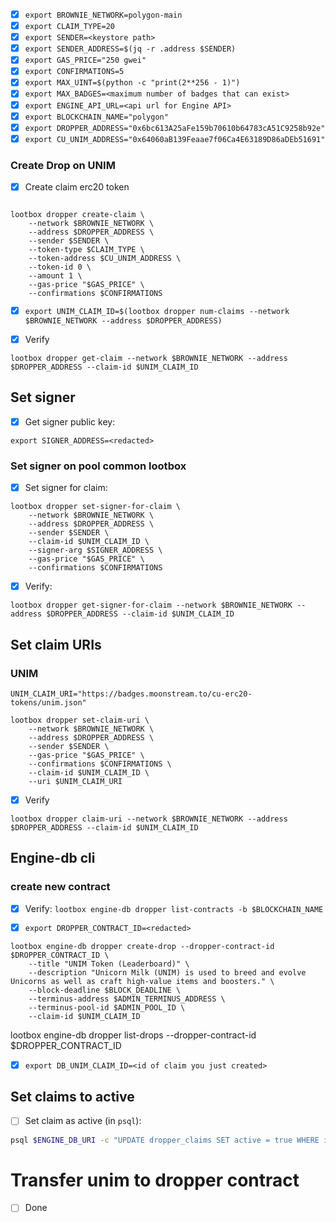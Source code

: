 - [x] `export BROWNIE_NETWORK=polygon-main`
- [x] `export CLAIM_TYPE=20`
- [x] `export SENDER=<keystore path>`
- [x] `export SENDER_ADDRESS=$(jq -r .address $SENDER)`
- [x] `export GAS_PRICE="250 gwei"`
- [x] `export CONFIRMATIONS=5`
- [x] `export MAX_UINT=$(python -c "print(2**256 - 1)")`
- [x] `export MAX_BADGES=<maximum number of badges that can exist>`
- [x] `export ENGINE_API_URL=<api url for Engine API>`
- [x] `export BLOCKCHAIN_NAME="polygon"`
- [x] `export DROPPER_ADDRESS="0x6bc613A25aFe159b70610b64783cA51C9258b92e"`
- [x] `export CU_UNIM_ADDRESS="0x64060aB139Feaae7f06Ca4E63189D86aDEb51691"`

### Create Drop on UNIM

- [x] Create claim erc20 token

```

lootbox dropper create-claim \
    --network $BROWNIE_NETWORK \
    --address $DROPPER_ADDRESS \
    --sender $SENDER \
    --token-type $CLAIM_TYPE \
    --token-address $CU_UNIM_ADDRESS \
    --token-id 0 \
    --amount 1 \
    --gas-price "$GAS_PRICE" \
    --confirmations $CONFIRMATIONS

```

- [x] `export UNIM_CLAIM_ID=$(lootbox dropper num-claims --network $BROWNIE_NETWORK --address $DROPPER_ADDRESS)`

- [x] Verify

```
lootbox dropper get-claim --network $BROWNIE_NETWORK --address $DROPPER_ADDRESS --claim-id $UNIM_CLAIM_ID
```

## Set signer

- [x] Get signer public key:

```
export SIGNER_ADDRESS=<redacted>
```

### Set signer on pool common lootbox

- [x] Set signer for claim:

```
lootbox dropper set-signer-for-claim \
    --network $BROWNIE_NETWORK \
    --address $DROPPER_ADDRESS \
    --sender $SENDER \
    --claim-id $UNIM_CLAIM_ID \
    --signer-arg $SIGNER_ADDRESS \
    --gas-price "$GAS_PRICE" \
    --confirmations $CONFIRMATIONS
```

- [x] Verify:

```
lootbox dropper get-signer-for-claim --network $BROWNIE_NETWORK --address $DROPPER_ADDRESS --claim-id $UNIM_CLAIM_ID
```

## Set claim URIs

### UNIM

```
UNIM_CLAIM_URI="https://badges.moonstream.to/cu-erc20-tokens/unim.json"
```

```
lootbox dropper set-claim-uri \
    --network $BROWNIE_NETWORK \
    --address $DROPPER_ADDRESS \
    --sender $SENDER \
    --gas-price "$GAS_PRICE" \
    --confirmations $CONFIRMATIONS \
    --claim-id $UNIM_CLAIM_ID \
    --uri $UNIM_CLAIM_URI
```

- [x] Verify

```
lootbox dropper claim-uri --network $BROWNIE_NETWORK --address $DROPPER_ADDRESS --claim-id $UNIM_CLAIM_ID
```

## Engine-db cli

### create new contract

- [x] Verify: `lootbox engine-db dropper list-contracts -b $BLOCKCHAIN_NAME`

- [x] `export DROPPER_CONTRACT_ID=<redacted>`

```
lootbox engine-db dropper create-drop --dropper-contract-id $DROPPER_CONTRACT_ID \
    --title "UNIM Token (Leaderboard)" \
    --description "Unicorn Milk (UNIM) is used to breed and evolve Unicorns as well as craft high-value items and boosters." \
    --block-deadline $BLOCK_DEADLINE \
    --terminus-address $ADMIN_TERMINUS_ADDRESS \
    --terminus-pool-id $ADMIN_POOL_ID \
    --claim-id $UNIM_CLAIM_ID
```

lootbox engine-db dropper list-drops --dropper-contract-id $DROPPER_CONTRACT_ID

- [x] `export DB_UNIM_CLAIM_ID=<id of claim you just created>`

## Set claims to active

- [ ] Set claim as active (in `psql`):

```bash
psql $ENGINE_DB_URI -c "UPDATE dropper_claims SET active = true WHERE id = '$DB_UNIM_CLAIM_ID';"
```

# Transfer unim to dropper contract

- [ ] Done
